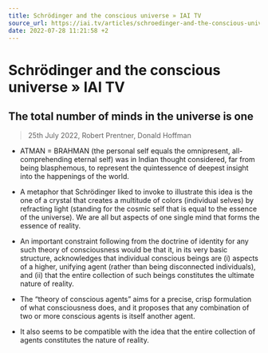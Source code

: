 ```yaml
---
title: Schrödinger and the conscious universe » IAI TV
source_url: https://iai.tv/articles/schroedinger-and-the-conscious-universe-auid-2192?_auid=2020
date: 2022-07-28 11:21:58 +2
---
```


# Schrödinger and the conscious universe » IAI TV

## The total number of minds in the universe is one 

> 25th July 2022, Robert Prentner, Donald Hoffman

- ATMAN = BRAHMAN (the personal self equals the omnipresent, all-comprehending eternal self) was in Indian thought considered, far from being blasphemous, to represent the quintessence of deepest insight into the happenings of the world.

- A metaphor that Schrödinger liked to invoke to illustrate this idea is the one of a crystal that creates a multitude of colors (individual selves) by refracting light (standing for the cosmic self that is equal to the essence of the universe). We are all but aspects of one single mind that forms the essence of reality.

- An important constraint following from the doctrine of identity for any such theory of consciousness would be that it, in its very basic structure, acknowledges that individual conscious beings are (i) aspects of a higher, unifying agent (rather than being disconnected individuals), and (ii) that the entire collection of such beings constitutes the ultimate nature of reality.

- The “theory of conscious agents” aims for a precise, crisp formulation of what consciousness does, and it proposes that any combination of two or more conscious agents is itself another agent.

- It also seems to be compatible with the idea that the entire collection of agents constitutes the nature of reality.
